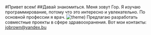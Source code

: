 #Привет всем!
##Давай знакомиться.
Mеня зовут Гор. Я изучаю программирование, потому что это интересно и увлекательно. По основной профессии я врач.
![theme](https://yandex.ru/images/search?from=tabbar&img_url=http%3A%2F%2Fturnkeymate.com%2Fwp-content%2Fuploads%2F2020%2F05%2Fimage-result-for-doctor-office-advertising.jpg&lr=213&pos=0&rpt=simage&text=doctor))
Предлагаю разработать совместные проекты в сфере здравоохранения. 
Вот мои контакты: jobrown@yandex.bu